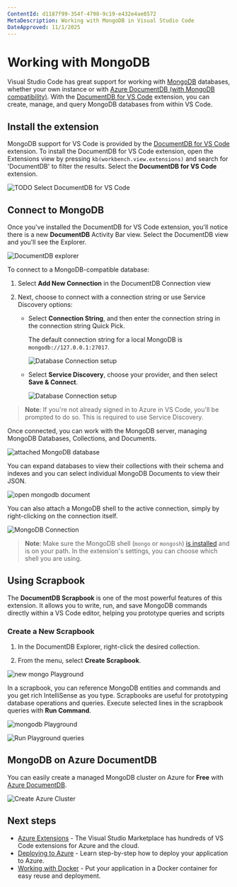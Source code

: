 ```yaml
---
ContentId: d1187f99-354f-4798-9c19-e432e4ae8572
MetaDescription: Working with MongoDB in Visual Studio Code
DateApproved: 11/1/2025
---
```

# Working with MongoDB

Visual Studio Code has great support for working with [MongoDB](https://www.mongodb.com/what-is-mongodb) databases, whether your own instance or with [Azure DocumentDB (with MongoDB compatibility)](https://learn.microsoft.com/azure/cosmos-db/mongodb/vcore/introduction). With the [DocumentDB for VS Code](https://marketplace.visualstudio.com/items?itemName=ms-azuretools.vscode-documentdb) extension, you can create, manage, and query MongoDB databases from within VS Code.

## Install the extension

MongoDB support for VS Code is provided by the [DocumentDB for VS Code](https://marketplace.visualstudio.com/items?itemName=ms-azuretools.vscode-documentdb) extension. To install the DocumentDB for VS Code extension, open the Extensions view by pressing `kb(workbench.view.extensions)` and search for 'DocumentDB' to filter the results. Select the **DocumentDB for VS Code** extension.

![TODO Select DocumentDB for VS Code](images/mongodb/install-cosmosdb-extension.png)

## Connect to MongoDB

Once you've installed the DocumentDB for VS Code extension, you'll notice there is a new **DocumentDB** Activity Bar view. Select the DocumentDB view and you'll see the Explorer.

![DocumentDB explorer](images/mongodb/cosmosdb-explorer.png)

To connect to a MongoDB-compatible database:

1. Select **Add New Connection** in the DocumentDB Connection view

1. Next, choose to connect with a connection string or use Service Discovery options:

    * Select **Connection String**, and then enter the connection string in the connection string Quick Pick.

        The default connection string for a local MongoDB is `mongodb://127.0.0.1:27017`.

        ![Database Connection setup](images/mongodb/attach-database-account-connection-string.png)

    * Select **Service Discovery**, choose your provider, and then select **Save & Connect**.

        ![Database Connection setup](images/mongodb/attach-database-account.png)

>**Note**: If you're not already signed in to Azure in VS Code, you'll be prompted to do so. This is required to use Service Discovery.

Once connected, you can work with the MongoDB server, managing MongoDB Databases, Collections, and Documents.

![attached MongoDB database](images/mongodb/attached-mongodb-database.png)

You can expand databases to view their collections with their schema and indexes and you can select individual MongoDB Documents to view their JSON.

![open mongodb document](images/mongodb/open-document.png)

You can also attach a MongoDB shell to the active connection, simply by right-clicking on the connection itself.

![MongoDB Connection](images/mongodb/connection.png)

>**Note**: Make sure the MongoDB shell (`mongo` or `mongosh`) [is installed](https://docs.mongodb.com/mongodb-shell/install#mdb-shell-install) and is on your path. In the extension's settings, you can choose which shell you are using.

## Using Scrapbook

The **DocumentDB Scrapbook** is one of the most powerful features of this extension. It allows you to write, run, and save MongoDB commands directly within a VS Code editor, helping you prototype queries and scripts

### Create a New Scrapbook
1. In the DocumentDB Explorer, right-click the desired collection.

1. From the menu, select **Create Scrapbook**.

![new mongo Playground](images/mongodb/new-mongo-scrapbook.png)

In a scrapbook, you can reference MongoDB entities and commands and you get rich IntelliSense as you type. Scrapbooks are useful for prototyping database operations and queries. Execute selected lines in the scrapbook queries with **Run Command**.

![mongodb Playground](images/mongodb/scrapbook.png)

![Run Playground queries](images/mongodb/run-playground.png)

## MongoDB on Azure DocumentDB

You can easily create a managed MongoDB cluster on Azure for **Free** with [Azure DocumentDB](https://learn.microsoft.com/azure/cosmos-db/mongodb/vcore/quickstart-portal).

![Create Azure Cluster](images/mongodb/create-azure-cluster.png)

## Next steps

* [Azure Extensions](/docs/azure/extensions.md) - The Visual Studio Marketplace has hundreds of VS Code extensions for Azure and the cloud.
* [Deploying to Azure](/docs/azure/deployment.md) - Learn step-by-step how to deploy your application to Azure.
* [Working with Docker](/docs/azure/docker.md) - Put your application in a Docker container for easy reuse and deployment.
